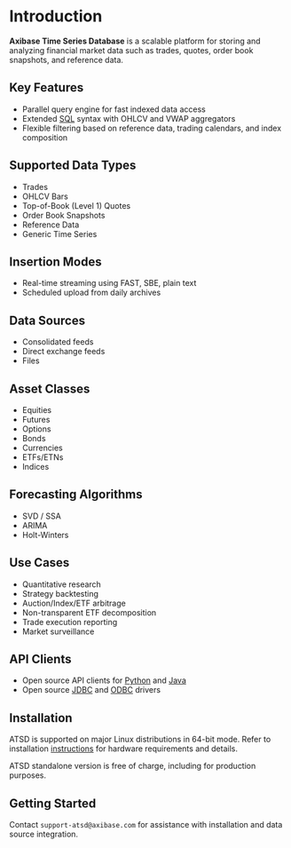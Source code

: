 # Introduction

**Axibase Time Series Database** is a scalable platform for storing and analyzing financial market data such as trades, quotes, order book snapshots, and reference data.

## Key Features

* Parallel query engine for fast indexed data access
* Extended [SQL](sql.md) syntax with OHLCV and VWAP aggregators
* Flexible filtering based on reference data, trading calendars, and index composition

## Supported Data Types

* Trades
* OHLCV Bars
* Top-of-Book (Level 1) Quotes
* Order Book Snapshots
* Reference Data
* Generic Time Series

## Insertion Modes

* Real-time streaming using FAST, SBE, plain text
* Scheduled upload from daily archives

## Data Sources

* Consolidated feeds
* Direct exchange feeds
* Files

## Asset Classes

* Equities
* Futures
* Options
* Bonds
* Currencies
* ETFs/ETNs
* Indices

## Forecasting Algorithms

* SVD / SSA
* ARIMA
* Holt-Winters

## Use Cases

* Quantitative research
* Strategy backtesting
* Auction/Index/ETF arbitrage
* Non-transparent ETF decomposition
* Trade execution reporting
* Market surveillance

## API Clients

* Open source API clients for [Python](https://github.com/axibase/atsd-api-python) and [Java](https://github.com/axibase/atsd-api-java)
* Open source [JDBC](https://github.com/axibase/atsd-jdbc) and [ODBC](https://github.com/axibase/atsd-odbc) drivers

## Installation

ATSD is supported on major Linux distributions in 64-bit mode. Refer to installation [instructions](./install.md) for hardware requirements and details.

ATSD standalone version is free of charge, including for production purposes.

## Getting Started

Contact `support-atsd@axibase.com` for assistance with installation and data source integration.
